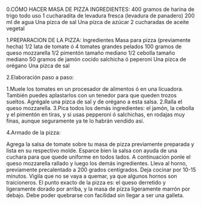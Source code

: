 0.CÓMO HACER MASA DE PIZZA
INGREDIENTES:
400 gramos de harina de trigo todo uso
1 cucharadita de levadura fresca (levadura de panadero)
200 ml de agua
Una pizca de sal
Una pizca de azúcar
2 cucharadas de aceite vegetal

1.PREPARACION DE LA PIZZA:
Ingredientes
Masa para pizza (previamente hecha)
1/2 lata de tomate ó 4 tomates grandes pelados
100 gramos de queso mozzarella
1/2 pimentón tamaño mediano
1/2 cebolla tamaño mediano
50 gramos de jamón cocido salchicha ó peperoni
Una pizca de orégano
Una pizca de sal


2.Elaboración paso a paso:

1.Muele los tomates en un procesador de alimentos ó en una licuadora. También puedes aplastarlos con un tenedor para que queden trozos sueltos. Agrégale una pizca de sal y de orégano a esta salsa.
2.Ralla el queso mozzarella.
3.Pica todos los demás ingredientes: el jamón, la cebolla y el pimentón en tiras, y si usas pepperoni ó salchichas, en rodajas muy finas, aunque seguramente ya te lo habrán vendido así.

4.Armado de la pizza:

Agrega la salsa de tomate sobre tu masa de pizza previamente preparada y lista en su respectivo molde. Esparce bien la salsa con ayuda de una cuchara para que quede uniforme en todos lados.
A continuación ponle el queso mozzarella rallado y luego los demás ingredientes.
Lleva al horno, previamente precalentado a 200 grados centígrados.
Deja cocinar por 10-15 minutos. Vigila que no se vaya a quemar, ya que algunos hornos son traicioneros.
El punto exacto de la pizza es: el queso derretido y ligeramente dorado por arriba, y la masa de pizza ligeramente marrón por debajo. Debe poder quebrarse con facilidad sin llegar a ser una galleta.
